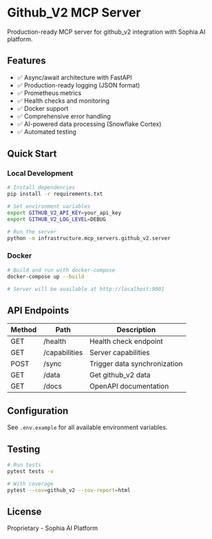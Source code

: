 # Github_V2 MCP Server

Production-ready MCP server for github_v2 integration with Sophia AI platform.

## Features

- ✅ Async/await architecture with FastAPI
- ✅ Production-ready logging (JSON format)
- ✅ Prometheus metrics
- ✅ Health checks and monitoring
- ✅ Docker support
- ✅ Comprehensive error handling
- ✅ AI-powered data processing (Snowflake Cortex)
- ✅ Automated testing

## Quick Start

### Local Development

```bash
# Install dependencies
pip install -r requirements.txt

# Set environment variables
export GITHUB_V2_API_KEY=your_api_key
export GITHUB_V2_LOG_LEVEL=DEBUG

# Run the server
python -m infrastructure.mcp_servers.github_v2.server
```

### Docker

```bash
# Build and run with docker-compose
docker-compose up --build

# Server will be available at http://localhost:9001
```

## API Endpoints

| Method | Path | Description |
|--------|------|-------------|
| GET | /health | Health check endpoint |
| GET | /capabilities | Server capabilities |
| POST | /sync | Trigger data synchronization |
| GET | /data | Get github_v2 data |
| GET | /docs | OpenAPI documentation |

## Configuration

See `.env.example` for all available environment variables.

## Testing

```bash
# Run tests
pytest tests -v

# With coverage
pytest --cov=github_v2 --cov-report=html
```

## License

Proprietary - Sophia AI Platform
